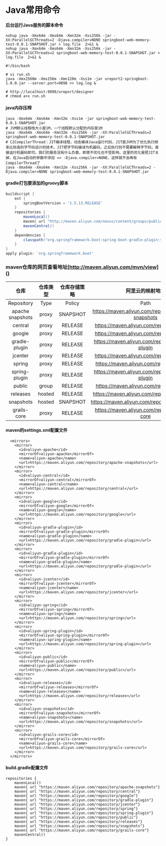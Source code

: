 # Java常用命令

#### 后台运行Java服务的脚本命令
```
nohup java -Xmx64m -Xms64m -Xmn32m -Xss256k -jar -XX:ParallelGCThreads=2 -Djava.compiler=NONE springboot-web-memory-test-0.0.1-SNAPSHOT.jar > log.file  2>&1 &
nohup java -Xmx64m -Xms64m -Xmn32m -Xss256k -jar -XX:ParallelGCThreads=2 springboot-web-memory-test-0.0.1-SNAPSHOT.jar > log.file  2>&1 &
```
```
#!/bin/bash

# vi run.sh
java -Xmx2560m -Xms256m -Xmn128m -Xss1m -jar ureport2-springboot-1.0.0.jar --server.port=9898 >> log.log &

# http://localhost:9898/ureport/designer
# chmod a+x run.sh
```

#### java内存压榨
```
java -Xmx64m -Xms64m -Xmn32m -Xss1m -jar springboot-web-memory-test-0.0.1-SNAPSHOT.jar
# JVM默认线程栈大小是1M，一个线程默认分配的内存是1M
java -Xmx64m -Xms64m -Xmn32m -Xss256k -jar -XX:ParallelGCThreads=2 springboot-web-memory-test-0.0.1-SNAPSHOT.jar
# C2CompilerThread：JIT编译线程，动态编译Java运行代码，JIT是JVM为了优化执行频率比较高的字节码设计的技术，JIT把字节码编译为机器码，之后执行则不需要解释字节码，直接运行机器码即可。我们的服务没有什么负载，即使不优化也不受影响，这里的优化是把JIT关掉，在Java启动的参数中添加 => -Djava.compiler=NONE，这样就不会再有CompilerThread了
java -Xmx64m -Xms64m -Xmn32m -Xss256k -jar -XX:ParallelGCThreads=2 -Djava.compiler=NONE springboot-web-memory-test-0.0.1-SNAPSHOT.jar
```

#### gradle打包要添加的groovy脚本
```groovy
buildscript {
    ext {
        springBootVersion = '1.5.13.RELEASE'
    }
    repositories {
        mavenLocal()
        maven{ url "http://maven.aliyun.com/nexus/content/groups/public/"}
        mavenCentral()
    }
    dependencies {
        classpath("org.springframework.boot:spring-boot-gradle-plugin:${springBootVersion}")
    }
}
apply plugin: 'org.springframework.boot'
```

### maven仓库的网页查看地址[http://maven.aliyun.com/mvn/view]()
仓库|仓库类型|仓库存储策略|阿里云的映射地址|
:---:|:---:|:---:|:---:
Repository | Type | Policy | Path
apache snapshots | proxy | SNAPSHOT | https://maven.aliyun.com/repository/apache-snapshots
central | proxy | RELEASE | https://maven.aliyun.com/repository/central
google  |proxy | RELEASE | https://maven.aliyun.com/repository/google
gradle-plugin | proxy | RELEASE	| https://maven.aliyun.com/repository/gradle-plugin
jcenter	| proxy	| RELEASE | https://maven.aliyun.com/repository/jcenter
spring | proxy | RELEASE | https://maven.aliyun.com/repository/spring
spring-plugin | proxy | RELEASE	| https://maven.aliyun.com/repository/spring-plugin
public | group | RELEASE | https://maven.aliyun.com/repository/public
releases | hosted | RELEASE | https://maven.aliyun.com/repository/releases
snapshots | hosted | SNAPSHOT | https://maven.aliyun.com/repository/snapshots
grails-core | proxy | RELEASE | https://maven.aliyun.com/repository/grails-core


#### maven的settings.xml配置文件
```
  <mirrors>
    <mirror>
      <id>aliyun-apache</id>
      <mirrorOf>aliyun-apache</mirrorOf>
      <name>aliyun-apache</name>
      <url>https://maven.aliyun.com/repository/apache-snapshots</url>
    </mirror>
    <mirror>
      <id>aliyun-central</id>
      <mirrorOf>aliyun-central</mirrorOf>
      <name>aliyun-central</name>
      <url>https://maven.aliyun.com/repository/central</url>
    </mirror>
    <mirror>
      <id>aliyun-google</id>
      <mirrorOf>aliyun-google</mirrorOf>
      <name>aliyun-google</name>
      <url>https://maven.aliyun.com/repository/google</url>
    </mirror>
    <mirror>
      <id>aliyun-gradle-plugin</id>
      <mirrorOf>aliyun-gradle-plugin</mirrorOf>
      <name>aliyun-gradle-plugin</name>
      <url>https://maven.aliyun.com/repository/gradle-plugin</url>
    </mirror>
    <mirror>
      <id>aliyun-gradle-plugin</id>
      <mirrorOf>aliyun-gradle-plugin</mirrorOf>
      <name>aliyun-gradle-plugin</name>
      <url>https://maven.aliyun.com/repository/gradle-plugin</url>
    </mirror>
    <mirror>
      <id>aliyun-jcenter</id>
      <mirrorOf>aliyun-jcenter</mirrorOf>
      <name>aliyun-jcenter</name>
      <url>https://maven.aliyun.com/repository/jcenter</url>
    </mirror>
    <mirror>
      <id>aliyun-spring</id>
      <mirrorOf>aliyun-spring</mirrorOf>
      <name>aliyun-spring</name>
      <url>https://maven.aliyun.com/repository/spring</url>
    </mirror>
    <mirror>
      <id>aliyun-spring-plugin</id>
      <mirrorOf>aliyun-spring-plugin</mirrorOf>
      <name>aliyun-spring-plugin</name>
      <url>https://maven.aliyun.com/repository/spring-plugin</url>
    </mirror>
    <mirror>
      <id>aliyun-public</id>
      <mirrorOf>aliyun-public</mirrorOf>
      <name>aliyun-public</name>
      <url>https://maven.aliyun.com/repository/public</url>
    </mirror>
    <mirror>
      <id>aliyun-releases</id>
      <mirrorOf>aliyun-releases</mirrorOf>
      <name>aliyun-releases</name>
      <url>https://maven.aliyun.com/repository/releases</url>
    </mirror>
    <mirror>
      <id>aliyun-snapshots</id>
      <mirrorOf>aliyun-snapshots</mirrorOf>
      <name>aliyun-snapshots</name>
      <url>https://maven.aliyun.com/repository/snapshots</url>
    </mirror>
    <mirror>
      <id>aliyun-grails-core</id>
      <mirrorOf>aliyun-grails-core</mirrorOf>
      <name>aliyun-grails-core</name>
      <url>https://maven.aliyun.com/repository/grails-core</url>
    </mirror>
  </mirrors>
```


#### build.gradle配置文件
```
repositories {
    mavenLocal()
    maven{ url "https://maven.aliyun.com/repository/apache-snapshots"}
    maven{ url "https://maven.aliyun.com/repository/central"}
    maven{ url "https://maven.aliyun.com/repository/google"}
    maven{ url "https://maven.aliyun.com/repository/gradle-plugin"}
    maven{ url "https://maven.aliyun.com/repository/jcenter"}
    maven{ url "https://maven.aliyun.com/repository/spring"}
    maven{ url "https://maven.aliyun.com/repository/spring-plugin"}
    maven{ url "https://maven.aliyun.com/repository/public"}
    maven{ url "https://maven.aliyun.com/repository/releases"}
    maven{ url "https://maven.aliyun.com/repository/snapshots"}
    maven{ url "https://maven.aliyun.com/repository/grails-core"}
    mavenCentral()
}
```